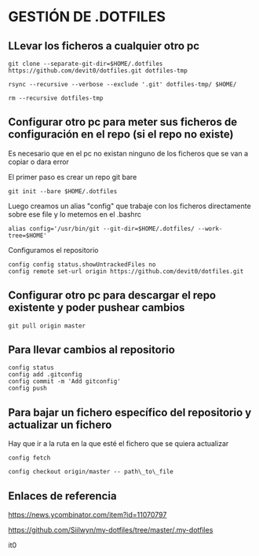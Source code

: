 # GESTIÓN DE .DOTFILES

## LLevar los ficheros a cualquier otro pc

~~~
git clone --separate-git-dir=$HOME/.dotfiles https://github.com/devit0/dotfiles.git dotfiles-tmp
~~~
~~~
rsync --recursive --verbose --exclude '.git' dotfiles-tmp/ $HOME/
~~~
~~~
rm --recursive dotfiles-tmp
~~~

## Configurar otro pc para meter sus ficheros de configuración en el repo (si el repo no existe)

Es necesario que en el pc no existan ninguno de los ficheros que se van a copiar o dara error

El primer paso es crear un repo git bare

~~~
git init --bare $HOME/.dotfiles
~~~

Luego creamos un alias "config" que trabaje con los ficheros directamente sobre ese file y lo metemos en el .bashrc

~~~
alias config='/usr/bin/git --git-dir=$HOME/.dotfiles/ --work-tree=$HOME'
~~~

Configuramos el repositorio

~~~
config config status.showUntrackedFiles no
config remote set-url origin https://github.com/devit0/dotfiles.git 
~~~

## Configurar otro pc para descargar el repo existente y poder pushear cambios

~~~
git pull origin master
~~~

## Para llevar cambios al repositorio

~~~
config status
config add .gitconfig
config commit -m 'Add gitconfig'
config push
~~~

## Para bajar un fichero específico del repositorio y actualizar un fichero 

Hay que ir a la ruta en la que esté el fichero que se quiera actualizar

~~~
config fetch
~~~

~~~
config checkout origin/master -- path\_to\_file
~~~


## Enlaces de referencia

https://news.ycombinator.com/item?id=11070797

https://github.com/Siilwyn/my-dotfiles/tree/master/.my-dotfiles


it0
